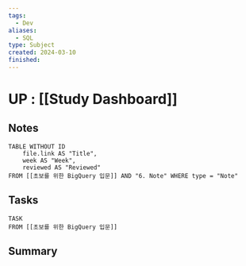 ```yaml
---
tags:
  - Dev
aliases:
  - SQL
type: Subject
created: 2024-03-10
finished:
---
```

# UP : [[Study Dashboard]]

## Notes
```dataview
TABLE WITHOUT ID
	file.link AS "Title",
	week AS "Week",
	reviewed AS "Reviewed"
FROM [[초보를 위한 BigQuery 입문]] AND "6. Note" WHERE type = "Note"
```

## Tasks
```dataview
TASK
FROM [[초보를 위한 BigQuery 입문]]
```

## Summary
